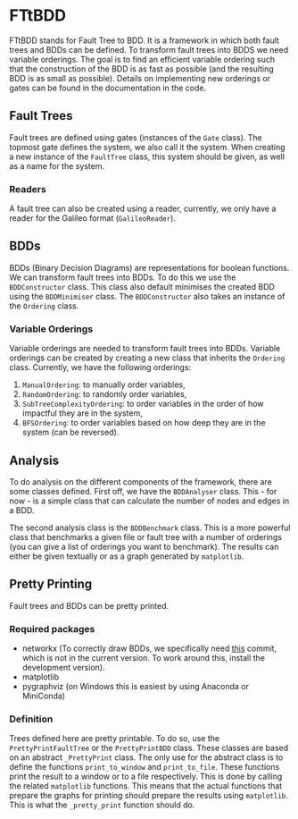 # FTtBDD
FTtBDD stands for Fault Tree to BDD. It is a framework in which both fault trees and BDDs can be defined. To transform fault trees into BDDS we need variable orderings. The goal is to find an efficient variable ordering such that the construction of the BDD is as fast as possible (and the resulting BDD is as small as possible). Details on implementing new orderings or gates can be found in the documentation in the code. 

## Fault Trees
Fault trees are defined using gates (instances of the `Gate` class). The topmost gate defines the system, we also call it the system. When creating a new instance of the `FaultTree` class, this system should be given, as well as a name for the system. 
### Readers
A fault tree can also be created using a reader, currently, we only have a reader for the Galileo format (`GalileoReader`). 

## BDDs
BDDs (Binary Decision Diagrams) are representations for boolean functions. We can transform fault trees into BDDs. To do this we use the `BDDConstructor` class. This class also default minimises the created BDD using the `BDDMinimiser` class. The `BDDConstructor` also takes an instance of the `Ordering` class.

### Variable Orderings
Variable orderings are needed to transform fault trees into BDDs. Variable orderings can be created by creating a new class that inherits the `Ordering` class. Currently, we have the following orderings: 
1. `ManualOrdering`: to manually order variables,
2. `RandomOrdering`: to randomly order variables,
3. `SubTreeComplexityOrdering`: to order variables in the order of how impactful they are in the system,
4. `BFSOrdering`: to order variables based on how deep they are in the system (can be reversed).

## Analysis
To do analysis on the different components of the framework, there are some classes defined. First off, we have the `BDDAnalyser` class. This - for now - is a simple class that can calculate the number of nodes and edges in a BDD. 

The second analysis class is the `BDDBenchmark` class. This is a more powerful class that benchmarks a given file or fault tree with a number of orderings (you can give a list of orderings you want to benchmark). The results can either be given textually or as a graph generated by `matplotlib`. 

## Pretty Printing
Fault trees and BDDs can be pretty printed.
### Required packages
  - networkx (To correctly draw BDDs, we specifically need [this](https://github.com/networkx/networkx/commit/d883a19b5278f4fb1013dd16bb178b9be5b7cc64) commit, which is not in the current version. To work around this, install the development version).
 - matplotlib
 - pygraphviz (on Windows this is easiest by using Anaconda or MiniConda)

### Definition
Trees defined here are pretty printable. To do so, use the `PrettyPrintFaultTree` or the `PrettyPrintBDD` class. These classes are based on an abstract `_PrettyPrint` class. The only use for the abstract class is to define the functions `print_to_window` and `print_to_file`. These functions print the result to a window or to a file respectively. This is done by calling the related `matplotlib` functions. This means that the actual functions that prepare the graphs for printing should prepare the results using `matplotlib`. This is what the `_pretty_print` function should do. 

